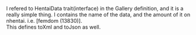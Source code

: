 I refered to HentaiData trait(interface) in the Gallery definition, and it is a really simple thing. 
I contains the name of the data, and the amount of it on nhentai.
i.e. \[femdom (13830)\].  
This defines toXml and toJson as well.
